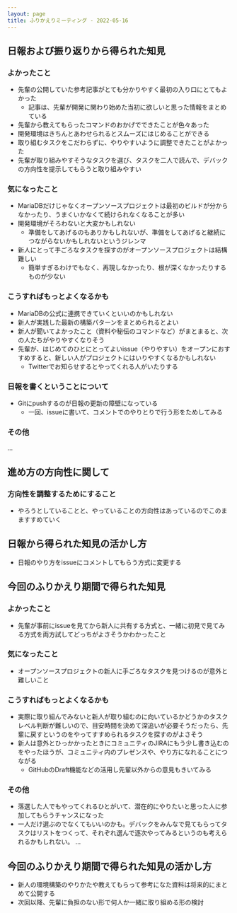 ```yaml
---
layout: page
title: ふりかえりミーティング - 2022-05-16
---
```


## 日報および振り返りから得られた知見

### よかったこと
* 先輩の公開していた参考記事がとても分かりやすく最初の入り口にとてもよかった
  * 記事は、先輩が開発に関わり始めた当初に欲しいと思った情報をまとめている
* 先輩から教えてもらったコマンドのおかげでできたことが色々あった
* 開発環境はきちんとあわせられるとスムーズにはじめることができる
* 取り組むタスクをこだわらずに、やりやすいように調整できたことがよかった
* 先輩が取り組みやすそうなタスクを選び、タスクを二人で読んで、デバックの方向性を提示してもらうと取り組みやすい

### 気になったこと
* MariaDBだけじゃなくオープンソースプロジェクトは最初のビルドが分からなかったり、うまくいかなくて続けられなくなることが多い
* 開発環境がそろわないと大変かもしれない
  * 準備をしてあげるのもありかもしれないが、準備をしてあげると継続につながらないかもしれないというジレンマ
* 新人にとって手ごろなタスクを探すのがオープンソースプロジェクトは結構難しい
  * 簡単すぎるわけでもなく、再現しなかったり、根が深くなかったりするものが少ない

### こうすればもっとよくなるかも
* MariaDBの公式に連携できていくといいのかもしれない
* 新人が実践した最新の構築パターンをまとめられるとよい
* 新人が聞いてよかったこと（資料や秘伝のコマンドなど）がまとまると、次の人たちがやりやすくなりそう
* 先輩が、はじめてのひとにとってよいissue（やりやすい）をオープンにおすすめすると、新しい人がプロジェクトにはいりやすくなるかもしれない
  * Twitterでお知らせするとやってくれる人がいたりする

### 日報を書くということについて
* Gitにpushするのが日報の更新の障壁になっている
  * 一回、issueに書いて、コメントでのやりとりで行う形をためしてみる


### その他


...

## 進め方の方向性に関して

### 方向性を調整するためにすること
* やろうとしていることと、やっていることの方向性はあっているのでこのまますすめていく

## 日報から得られた知見の活かし方
* 日報のやり方をissueにコメントしてもらう方式に変更する

## 今回のふりかえり期間で得られた知見

### よかったこと
* 先輩が事前にissueを見てから新人に共有する方式と、一緒に初見で見てみる方式を両方試してどっちがよさそうかわかったこと

### 気になったこと
* オープンソースプロジェクトの新人に手ごろなタスクを見つけるのが意外と難しいこと

### こうすればもっとよくなるかも
* 実際に取り組んでみないと新人が取り組むのに向いているかどうかのタスクレベル判断が難しいので、目安時間を決めて深追いが必要そうだったら、先輩に戻すというのをやってすすめられるタスクを探すのがよさそう
* 新人は意外とひっかかったときにコミュニティのJIRAにもう少し書き込むのをやったほうが、コミュニティ内のプレゼンスや、やり方になれることにつながる
  * GitHubのDraft機能などの活用し先輩以外からの意見もきいてみる


### その他
* 落選した人でもやってくれるひとがいて、潜在的にやりたいと思った人に参加してもらうチャンスになった
* 一人だけ選ぶのでなくてもいいのかも。デバックをみんなで見てもらってタスクはリストをつくって、それぞれ選んで逐次やってみるというのも考えられるかもしれない。
...


## 今回のふりかえり期間で得られた知見の活かし方
* 新人の環境構築のやりかたや教えてもらって参考になた資料は将来的にまとめて公開する
* 次回以降、先輩に負担のない形で何人か一緒に取り組める形の検討

